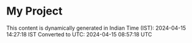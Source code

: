 # My Project

This content is dynamically generated in Indian Time (IST): 2024-04-15 14:27:18 IST
Converted to UTC: 2024-04-15 08:57:18 UTC
